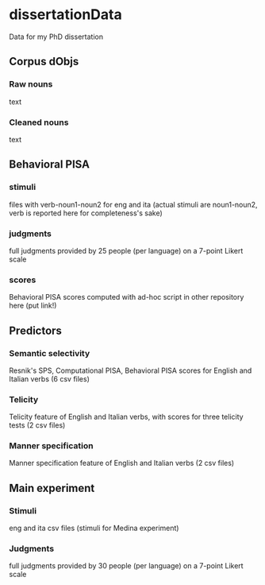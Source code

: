# dissertationData
Data for my PhD dissertation

## Corpus dObjs

  ### Raw nouns
  text
  ### Cleaned nouns
  text

## Behavioral PISA

  ### stimuli 
  files with verb-noun1-noun2 for eng and ita (actual stimuli are noun1-noun2, verb is reported here for completeness's sake)
  ### judgments
  full judgments provided by 25 people (per language) on a 7-point Likert scale
  ### scores
  Behavioral PISA scores computed with ad-hoc script in other repository here (put link!)
  
## Predictors

  ### Semantic selectivity
  Resnik's SPS, Computational PISA, Behavioral PISA scores for English and Italian verbs (6 csv files)
  ### Telicity
  Telicity feature of English and Italian verbs, with scores for three telicity tests (2 csv files)
  ### Manner specification
  Manner specification feature of English and Italian verbs (2 csv files)
  
## Main experiment

  ### Stimuli
  eng and ita csv files (stimuli for Medina experiment)
  ### Judgments
  full judgments provided by 30 people (per language) on a 7-point Likert scale
